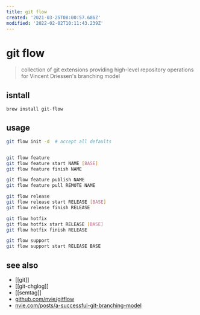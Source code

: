 ```yaml
---
title: git flow
created: '2021-03-25T08:00:57.686Z'
modified: '2022-02-02T10:11:43.239Z'
---
```


# git flow

> collection of git extensions providing high-level repository operations for Vincent Driessen's branching model

## isntall

`brew install git-flow`

## usage

```sh
git flow init -d  # accept all defaults


git flow feature
git flow feature start NAME [BASE]
git flow feature finish NAME

git flow feature publish NAME
git flow feature pull REMOTE NAME

git flow release
git flow release start RELEASE [BASE]
git flow release finish RELEASE

git flow hotfix
git flow hotfix start RELEASE [BASE]
git flow hotfix finish RELEASE

git flow support
git flow support start RELEASE BASE
```

## see also

- [[git]]
- [[git-chglog]]
- [[semtag]]
- [github.com/nvie/gitflow](https://github.com/nvie/gitflow)
- [nvie.com/posts/a-successful-git-branching-model](https://nvie.com/posts/a-successful-git-branching-model/)
